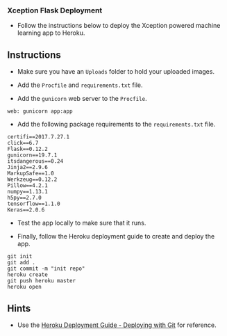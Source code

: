 ### Xception Flask Deployment

* Follow the instructions below to deploy the Xception powered machine learning app to Heroku.

## Instructions

* Make sure you have an `Uploads` folder to hold your uploaded images.

* Add the `Procfile` and `requirements.txt` file.

* Add the `gunicorn` web server to the `Procfile`.


```
web: gunicorn app:app
```

* Add the following package requirements to the `requirements.txt` file.


```
certifi==2017.7.27.1
click==6.7
Flask==0.12.2
gunicorn==19.7.1
itsdangerous==0.24
Jinja2==2.9.6
MarkupSafe==1.0
Werkzeug==0.12.2
Pillow==4.2.1
numpy==1.13.1
h5py==2.7.0
tensorflow==1.1.0
Keras==2.0.6
```

* Test the app locally to make sure that it runs.

* Finally, follow the Heroku deployment guide to create and deploy the app.


```
git init
git add .
git commit -m "init repo"
heroku create
git push heroku master
heroku open
```

## Hints

* Use the [Heroku Deployment Guide - Deploying with Git](https://devcenter.heroku.com/articles/git) for reference.
